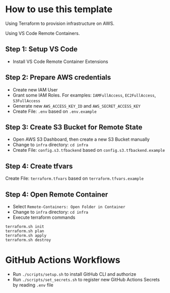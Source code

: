 # How to use this template

Using Terraform to provision infrastructure on AWS.

Using VS Code Remote Containers.

## Step 1: Setup VS Code

- Install VS Code Remote Container Extensions

## Step 2: Prepare AWS credentials

- Create new IAM User
- Grant some IAM Roles. For examples: `IAMFullAccess`, `EC2FullAccess`, `S3FullAccess`
- Generate new `AWS_ACCESS_KEY_ID` and `AWS_SECRET_ACCESS_KEY`
- Create File: `.env` based on `.env.example`

## Step 3: Create S3 Bucket for Remote State
- Open AWS S3 Dashboard, then create a new S3 Bucket manually
- Change to `infra` directory: `cd infra`
- Create File: `config.s3.tfbackend` based on `config.s3.tfbackend.example`

## Step 4: Create tfvars

Create File: `terraform.tfvars` based on `terraform.tfvars.example`

## Step 4: Open Remote Container

- Select `Remote-Containers: Open Folder in Container`
- Change to `infra` directory: `cd infra`
- Execute terraform commands

```
terraform.sh init
terraform.sh plan
terraform.sh apply
terraform.sh destroy
```

# GitHub Actions Workflows

- Run `./scripts/setup.sh` to install GitHub CLI and authorize
- Run `./scripts/set_secrets.sh` to register new GitHub Actions Secrets by reading `.env` file
